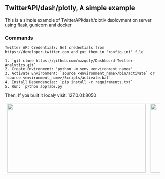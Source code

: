 ## TwitterAPI/dash/plotly, A simple example

This is a simple example of TwitterAPI/dash/plotly deployment on server using flask, gunicorn and docker

### Commands
```
Twitter API Credentials: Get credentials from https://developer.twitter.com and put them in 'config.ini' file

1. `git clone https://github.com/mazqoty/Dashboard-Twitter-Analytics.git`
2. Create Environment: 'python -m venv <environment_name>'
3. Activate Environment: `source <environment_name>/bin/activate` or `source <environment_name>/Scripts/activate.bat`
4. Install Dependencies: `pip install -r requirements.txt`
5. Run: `python appTabs.py
```
Then, If you built it localy visit: 127.0.0.1:8050


<table style="width:100%">
  <tr>
    <td><img src="https://i.imgur.com/ZT3g72N.jpg" width="450px" height=225px/></td>
    <td><img src="https://i.imgur.com/M6FcMEz.jpg" width="450px" height=225px/></td>
    <td><img src="https://i.imgur.com/I6SdTYe.jpg" width="450px" height=225px/></td>
    <td><img src="https://i.imgur.com/XA5lU1F.jpg" width="450px" height=225px/></td>
  </tr>
</table>


